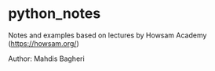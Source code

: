 # python_notes
Notes and examples based on lectures by Howsam Academy (https://howsam.org/)

Author: Mahdis Bagheri 
